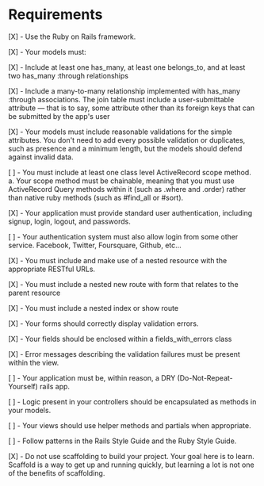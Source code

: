 # Requirements

[X] - Use the Ruby on Rails framework.

[X] - Your models must:

   [X] - Include at least one has_many, at least one belongs_to, and at least two has_many :through relationships

   [X] - Include a many-to-many relationship implemented with has_many :through associations. The join table must include a user-submittable attribute — that is to say, some attribute other than its foreign keys that can be submitted by the app's user

[X] - Your models must include reasonable validations for the simple attributes. You don't need to add every possible validation or duplicates, such as presence and a minimum length, but the models should defend against invalid data.

[ ] - You must include at least one class level ActiveRecord scope method. a. Your scope method must be chainable, meaning that you must use ActiveRecord Query methods within it (such as .where and .order) rather than native ruby methods (such as #find_all or #sort).

[X] - Your application must provide standard user authentication, including signup, login, logout, and passwords.

[ ] - Your authentication system must also allow login from some other service. Facebook, Twitter, Foursquare, Github, etc...

[X] - You must include and make use of a nested resource with the appropriate RESTful URLs.

   [X] - You must include a nested new route with form that relates to the parent resource

   [X] - You must include a nested index or show route

[X] - Your forms should correctly display validation errors.

   [X] - Your fields should be enclosed within a fields_with_errors class

   [X] - Error messages describing the validation failures must be present within the view.

[ ] - Your application must be, within reason, a DRY (Do-Not-Repeat-Yourself) rails app.

   [ ] - Logic present in your controllers should be encapsulated as methods in your models.

   [ ] - Your views should use helper methods and partials when appropriate.

   [ ] - Follow patterns in the Rails Style Guide and the Ruby Style Guide.

[X] - Do not use scaffolding to build your project. Your goal here is to learn. Scaffold is a way to get up and running quickly, but learning a lot is not one of the benefits of scaffolding.
